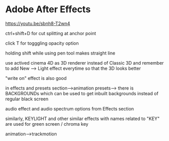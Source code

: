 # **Adobe After Effects** 
<https://youtu.be/sbnh8-T2wn4> 





ctrl+shift+D for cut splitting at anchor point 



click T for togggling opacity option 



holding shift while using pen tool makes straight line 



use actived cinema 4D as 3D renderer instead of Classic 3D and remember to add New --> Light  effect everytime so that the 3D looks better 



"write on" effect is also good 



in effects and presets section-->animation presets--> there is BACKGROUNDs which can be used to get inbuilt backgrounds instead of regular black screen 



audio effect and audio spectrum options from Effects section 



similarly, KEYLIGHT and other similar effects with names related to "KEY" are used for green screen / chroma key 



animation-->trackmotion 





